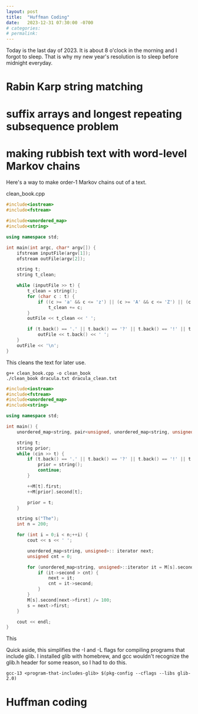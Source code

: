 ```yaml
---
layout: post
title:  "Huffman Coding"
date:   2023-12-31 07:30:00 -0700
# categories:
# permalink:
---
```


Today is the last day of 2023. It is about 8 o'clock in the morning and I forgot to sleep. That is why my new year's resolution is to sleep before midnight everyday.

# Rabin Karp string matching

# suffix arrays and longest repeating subsequence problem

# making rubbish text with word-level Markov chains

Here's a way to make order-1 Markov chains out of a text.

clean_book.cpp
```c++
#include<iostream>
#include<fstream>

#include<unordered_map>
#include<string>

using namespace std;

int main(int argc, char* argv[]) {
	ifstream inputFile(argv[1]);
	ofstream outFile(argv[2]);

	string t;
	string t_clean;

	while (inputFile >> t) {
		t_clean = string();
		for (char c : t) {
			if ((c >= 'a' && c <= 'z') || (c >= 'A' && c <= 'Z') || (c >= '0' && c <= '9') || c == '\'' || c == '-')
				t_clean += c;
		}
		outFile << t_clean << ' ';

		if (t.back() == '.' || t.back() == '?' || t.back() == '!' || t.back() == ';' || t.back() == ':')
			outFile << t.back() << ' ';
	}
	outFile << '\n';
}
```

This cleans the text for later use. 
```
g++ clean_book.cpp -o clean_book
./clean_book dracula.txt dracula_clean.txt
```

```c++
#include<iostream>
#include<fstream>
#include<unordered_map>
#include<string>

using namespace std;

int main() {
	unordered_map<string, pair<unsigned, unordered_map<string, unsigned> > > M;

	string t;
	string prior;
	while (cin >> t) {
		if (t.back() == '.' || t.back() == '?' || t.back() == '!' || t.back() == ';' || t.back() == ':') {
			prior = string();
			continue;
		}

		++M[t].first;
		++M[prior].second[t];

		prior = t;
	}

	string s("The");
	int n = 200;

	for (int i = 0;i < n;++i) {
		cout << s << ' ';

		unordered_map<string, unsigned>:: iterator next;
		unsigned cnt = 0;

		for (unordered_map<string, unsigned>::iterator it = M[s].second.begin();it != M[s].second.end();++it) {
			if (it->second > cnt) {
				next = it;
				cnt = it->second;
			}
		}
		M[s].second[next->first] /= 100;
		s = next->first;
	}

	cout << endl;
}
```

This 




Quick aside, this simplifies the -I and -L flags for compiling programs that include glib. I installed glib with homebrew, and gcc wouldn't recognize the glib.h header for some reason, so I had to do this.

```
gcc-13 <program-that-includes-glib> $(pkg-config --cflags --libs glib-2.0)
```

# Huffman coding
